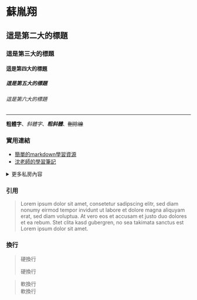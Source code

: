 # 蘇胤翔

## 這是第二大的標題

### 這是第三大的標題

#### 這是第四大的標題

##### 這是第五大的標題

###### 這是第六大的標題

---

**粗體字**、*斜體字*、***粗斜體***、~~刪除線~~

### 實用連結
* [簡單的markdown學習資源](https://www.youtube.com/watch?v=dQw4w9WgXcQ&pp=ygUJcmljayByb2xs)
* [沈老師的學習筆記][learning material]

<details><summary>更多私房內容</summary>

好啦！其實依然沒有🤣給你兩隻安慰貓貓
![安慰貓貓](https://www.maoup.com.tw/wp-content/uploads/2015/06/9010546448_f0ec3cb448_z.jpg)
![安慰貓貓][cat]
</details>

[learning material]: https://www.popdaily.com.tw/shaper/u/202201/db0195a3-1812-49ba-9e86-06b5ebce5e53.jpg?resize-w=900&resize-h=468
[cat]: https://cdn.pixabay.com/photo/2016/03/27/07/31/cat-1282309_1280.jpg

### 引用
> Lorem ipsum dolor sit amet, consetetur sadipscing elitr, sed diam nonumy eirmod     tempor invidunt ut labore et dolore magna aliquyam erat, sed diam voluptua. At     vero eos et accusam et justo duo dolores et ea rebum. Stet clita kasd gubergren,     no sea takimata sanctus est Lorem ipsum dolor sit amet.

### 換行
> 硬換行
>
> 硬換行

> 軟換行  
> 軟換行
